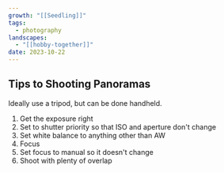 ```yaml
---
growth: "[[Seedling]]"
tags:
  - photography
landscapes:
  - "[[hobby-together]]"
date: 2023-10-22
---
```

## Tips to Shooting Panoramas
Ideally use a tripod, but can be done handheld.

1. Get the exposure right
2. Set to shutter priority so that ISO and aperture don't change
3. Set white balance to anything other than AW
4. Focus
5. Set focus to manual so it doesn't change
6. Shoot with plenty of overlap